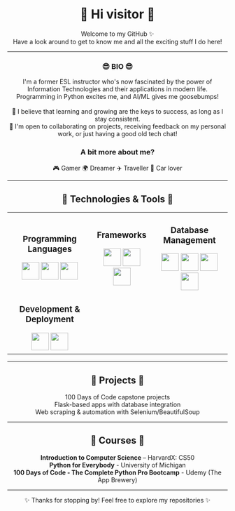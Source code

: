 <div align="center">

<h1>👋 Hi visitor 👋</h1>

<p>
Welcome to my GitHub ✨<br>
Have a look around to get to know me and all the exciting stuff I do here!</p>

<hr>

<h3>😎 BIO 😎</h3>
<p>
I'm a former ESL instructor who's now fascinated by the power of Information Technologies and their applications in modern life.<br>
Programming in Python excites me, and AI/ML gives me goosebumps!<br><br>
🌱 I believe that learning and growing are the keys to success, as long as I stay consistent.<br>
🤝 I'm open to collaborating on projects, receiving feedback on my personal work, or just having a good old tech chat!
</p>

<h3>A bit more about me?</h3>

🎮 Gamer    🌍 Dreamer    ✈️ Traveller    🚗 Car lover

<hr>

<h2>🔧 Technologies & Tools 🔧</h2>

<table align="center" border="0" cellspacing="20">
  <tr>
    <td align="center">
      <h3>Programming Languages</h3>
      <img src="https://cdn.jsdelivr.net/gh/devicons/devicon@latest/icons/python/python-original.svg" width="40" height="40"/>
      <img src="https://cdn.jsdelivr.net/gh/devicons/devicon@latest/icons/html5/html5-original.svg" width="40" height="40"/>
      <img src="https://cdn.jsdelivr.net/gh/devicons/devicon@latest/icons/css3/css3-original.svg" width="40" height="40"/>
    </td>
    <td align="center">
      <h3>Frameworks</h3>
      <img src="https://img.icons8.com/cute-clipart/64/flask.png" width="40" height="40"/>
      <img src="https://cdn.jsdelivr.net/gh/devicons/devicon@latest/icons/bootstrap/bootstrap-original.svg" width="40" height="40"/>
      <img src="https://cdn.jsdelivr.net/gh/devicons/devicon@latest/icons/react/react-original.svg" width="40" height="40"/>
    </td>
    <td align="center">
      <h3>Database Management</h3>
      <img src="https://cdn.jsdelivr.net/gh/devicons/devicon@latest/icons/mysql/mysql-original.svg" width="40" height="40"/>
      <img src="https://cdn.jsdelivr.net/gh/devicons/devicon@latest/icons/sqlalchemy/sqlalchemy-original.svg" width="40" height="40"/>
      <img src="https://cdn.jsdelivr.net/gh/devicons/devicon@latest/icons/postgresql/postgresql-plain-wordmark.svg" width="40" height="40"/>
      <img src="https://cdn.jsdelivr.net/gh/devicons/devicon@latest/icons/sqlite/sqlite-original-wordmark.svg" width="40" height="40"/>
    </td>
  </tr>

  <tr>
    <td align="center">
      <h3>Development & Deployment</h3>
      <img src="https://cdn.jsdelivr.net/gh/devicons/devicon@latest/icons/git/git-original.svg" width="40" height="40"/>
      <img src="https://cdn.jsdelivr.net/gh/devicons/devicon@latest/icons/docker/docker-original.svg" width="40" height="40"/>
    </td>
    <td></td>
    <td></td>
  </tr>
</table>

<hr>

<h2>📂 Projects 📂</h2>

100 Days of Code capstone projects<br>
Flask-based apps with database integration<br>
Web scraping & automation with Selenium/BeautifulSoup<br>

<hr>

<h2>🏅 Courses 🏅</h2>

<b>Introduction to Computer Science</b> – HarvardX: CS50<br>
<b>Python for Everybody</b> - University of Michigan<br>
<b>100 Days of Code - The Complete Python Pro Bootcamp</b> - Udemy (The App Brewery)<br>

<hr>

✨ Thanks for stopping by! Feel free to explore my repositories ✨
